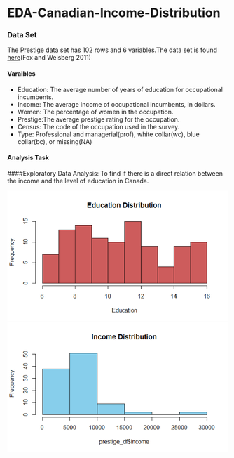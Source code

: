 # EDA-Canadian-Income-Distribution

### Data Set
 The Prestige data set has 102 rows and 6 variables.The data set is found [here](https://socialsciences.mcmaster.ca/jfox/books/Companion/data/Prestige.txt)(Fox and Weisberg 2011)
 
 #### Varaibles 
- Education: The average number of years of education for occupational incumbents.
- Income: The average income of occupational incumbents, in dollars.
- Women: The percentage of women in the occupation.
- Prestige:The average prestige rating for the occupation.
- Census: The code of the occupation used in the survey.
- Type: Professional and managerial(prof), white collar(wc), blue collar(bc), or missing(NA)

#### Analysis Task
####Exploratory Data Analysis:
To find if there is a direct relation between the income and the level of education in Canada.

<img src="/images/Education.png" alt="Education Distribution" > 
<img src="/images/Income.png" alt="Income Distribution" >
